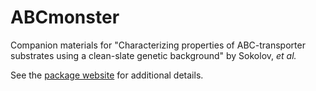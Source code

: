 # ABCmonster

Companion materials for "Characterizing properties of ABC-transporter substrates
using a clean-slate genetic background" by Sokolov, _et al._

See the [package website](https://artemsokolov.github.io/ABCmonster/) for additional details.
